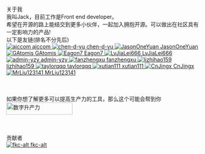 <div class='description'>
    <div class='text-size-24 title'>关于我</div>
    <div class='text-size-20'>我叫Jack，目前工作是Front end developer。</div>
    <div class='text-size-18'>希望在开源的路上能结交到更多小伙伴，一起加入拥抱开源。可以做出在社区具有一定影响力的产品!</div>
</div>
<div class='description'><div class='text-size-20 my'>以下是友链(排名不分先后)</div></div>
<div class='github-users_flex'>
    <a href='https://github.com/ajccom' target='_blank'>
        <img src='https://avatars.githubusercontent.com/ajccom' alt='ajccom' />
        <span>ajccom</span>
    </a>
    <a href='https://chen-d-yu.gitee.io/knowledge-has-no-limit/' target='_blank'>
        <img src='https://avatars.githubusercontent.com/chen-d-yu' alt='chen-d-yu' />
        <span>chen-d-yu</span>
    </a>
    <a href='https://github.com/JasonOneYuan' target='_blank'>
        <img src='https://avatars.githubusercontent.com/JasonOneYuan' alt='JasonOneYuan' />
        <span>JasonOneYuan</span>
    </a>
    <a href='https://github.com/GAtomis' target='_blank'>
        <img src='https://avatars.githubusercontent.com/GAtomis' alt='GAtomis' />
        <span>GAtomis</span>
    </a>
    <a href='https://github.com/Eagon7' target='_blank'>
        <img src='https://avatars.githubusercontent.com/Eagon7' alt='Eagon7' />
        <span>Eagon7</span>
    </a>
    <a href='https://github.com/LvJiaLei666' target='_blank'>
        <img src='https://avatars.githubusercontent.com/LvJiaLei666' alt='LvJiaLei666' />
        <span>LvJiaLei666</span>
    </a>
    <a href='https://github.com/admin-yzy' target='_blank'>
        <img src='https://avatars.githubusercontent.com/admin-yzy' alt='admin-yzy' />
        <span>admin-yzy</span>
    </a>
    <a href='https://gitee.com/fanzhengxu' target='_blank'>
        <img src='https://avatars.githubusercontent.com/fanzhengxu' alt='fanzhengxu' />
        <span>fanzhengxu</span>
    </a>
    <a href='https://github.com/lizhihao159' target='_blank'>
        <img src='https://avatars.githubusercontent.com/lizhihao159' alt='lizhihao159' />
        <span>lizhihao159</span>
    </a>
    <a href='https://github.com/taylorqqq' target='_blank'>
        <img src='https://avatars.githubusercontent.com/taylorqqq' alt='taylorqqq' />
        <span>taylorqqq</span>
    </a>
    <a href='https://github.com/xutian111' target='_blank'>
        <img src='https://avatars.githubusercontent.com/xutian111' alt='xutian111' />
        <span>xutian111</span>
    </a>
    <a href='https://github.com/CnJingx' target='_blank'>
        <img src='https://avatars.githubusercontent.com/CnJingx' alt='CnJingx' />
        <span>CnJingx</span>
    </a>
    <a href='https://github.com/MrLiu123141' target='_blank'>
        <img src='https://avatars.githubusercontent.com/MrLiu123141' alt='MrLiu123141' />
        <span>MrLiu123141</span>
    </a>
</div>

<div class='text-size-24 title' style='margin-top: 50px'>如果你想了解更多可以提高生产力的工具，那么这个可能会帮到你</div>
<div class='github-users_flex'>
<a href='https://www.shengchanli.online/' target='_blank'>
        <img style='width: 173px; height: 32px; border-radius: 0;' src='https://static01.shengchanli.online/frontend_asset/logo.png' referrerpolicy="no-referrer" alt='数字升产力' />
    </a>
</div>

<div class='text-size-24 title' style='margin-top: 50px'>贡献者</div>
<div class='github-users_flex'>
    <a href='https://github.com/fkc-alt' target='_blank'>
        <img src='https://avatars.githubusercontent.com/fkc-alt' alt='fkc-alt' />
        <span>fkc-alt</span>
    </a>
</div>
